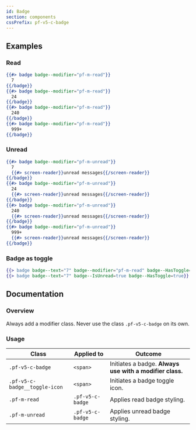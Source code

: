 ```yaml
---
id: Badge
section: components
cssPrefix: pf-v5-c-badge
---
```


## Examples
### Read
```hbs
{{#> badge badge--modifier="pf-m-read"}}
  7
{{/badge}}
{{#> badge badge--modifier="pf-m-read"}}
  24
{{/badge}}
{{#> badge badge--modifier="pf-m-read"}}
  240
{{/badge}}
{{#> badge badge--modifier="pf-m-read"}}
  999+
{{/badge}}
```

### Unread
```hbs
{{#> badge badge--modifier="pf-m-unread"}}
  7
  {{#> screen-reader}}unread messages{{/screen-reader}}
{{/badge}}
{{#> badge badge--modifier="pf-m-unread"}}
  24
  {{#> screen-reader}}unread messages{{/screen-reader}}
{{/badge}}
{{#> badge badge--modifier="pf-m-unread"}}
  240
  {{#> screen-reader}}unread messages{{/screen-reader}}
{{/badge}}
{{#> badge badge--modifier="pf-m-unread"}}
  999+
  {{#> screen-reader}}unread messages{{/screen-reader}}
{{/badge}}
```

### Badge as toggle
```hbs
{{> badge badge--text="7" badge--modifier="pf-m-read" badge--HasToggle=true}}
{{> badge badge--text="7" badge--IsUnread=true badge--HasToggle=true}}
```

## Documentation
### Overview
Always add a modifier class. Never use the class `.pf-v5-c-badge` on its own.

### Usage
| Class | Applied to | Outcome |
| -- | -- | -- |
| `.pf-v5-c-badge` | `<span>` | Initiates a badge. **Always use with a modifier class.** |
| `.pf-v5-c-badge__toggle-icon` | `<span>` | Initiates a badge toggle icon. |
| `.pf-m-read` | `.pf-v5-c-badge` | Applies read badge styling. |
| `.pf-m-unread` | `.pf-v5-c-badge` | Applies unread badge styling. |
